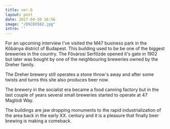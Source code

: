 ```yaml
---
title: ver.6
layout: post
date: 2017-04-20 16:56
image: "/DSC03582.jpg"
intro: ''
---
```



For an upcoming interview I've visited the M47 business park in the Kőbánya district of Budapest. This building used to be be one of the biggest breweries in the country. The Fővárosi Serfőzde opened it's gate in 1902 but later was bought by one of the neighbouring breweries owned by the Dreher family.


The Dreher brewery still operates a stone throw's away and after some twists and turns this site also produces beer now.


The brewery in the socialist era became a food canning factory but in the last couple of years several small breweries started to operate at 47 Maglódi Way.


The buildings are jaw dropping monuments to the rapid industrialization of the area back in the early XX. century and it is a pleasure that finally beer brewing is making a comeback.